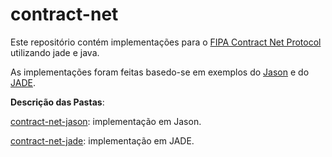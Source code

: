 # contract-net

Este repositório contém implementações para o [FIPA Contract Net Protocol](http://www.fipa.org/specs/fipa00029/SC00029H.html) utilizando jade e java.

As implementações foram feitas basedo-se em exemplos do [Jason](http://jason.sourceforge.net/wp/examples/) e do [JADE](https://jade.tilab.com/documentation/examples/protocols/#target4).

**Descrição das Pastas**:

[contract-net-jason](contract-net-jason): implementação em Jason.

[contract-net-jade](contract-net-jade): implementação em JADE.
